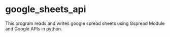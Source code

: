 <h1>google_sheets_api</h1>
<p>This program reads and writes google spread sheets using Gspread Module and Google APIs in python.</p>

